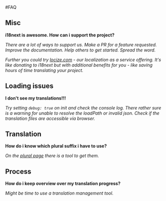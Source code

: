 <!-- toc -->
#FAQ

## Misc

**i18next is awesome. How can i support the project?**

*There are a lot of ways to support us. Make a PR for a feature requested. Improve the documentation. Help others to get started. Spread the word.*

*Further you could try [locize.com](http://locize.com) - our localization as a service offering. It's like donating to i18next but with additional benefits for you - like saving hours of time translating your project.*


## Loading issues

**I don't see my translations!!!**

*Try setting `debug: true` on init and check the console log. There rather sure is a warning for unable to resolve the loadPath or invalid json. Check if the translation files are accessible via browser.*

## Translation

**How do i know which plural suffix i have to use?**

*On the [plural page](/plurals.md) there is a tool to get them.*

## Process

**How do i keep overview over my translation progress?**

*Might be time to use a translation management tool.*